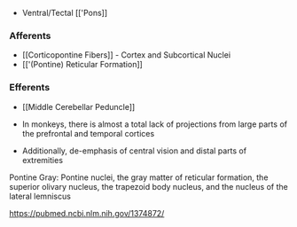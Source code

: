 - Ventral/Tectal [['Pons]]
### Afferents
- [[Corticopontine Fibers]] - Cortex and Subcortical Nuclei
- [['(Pontine) Reticular Formation]]
### Efferents
- [[Middle Cerebellar Peduncle]]

- In monkeys, there is almost a total lack of projections from large parts of the prefrontal and temporal cortices
- Additionally, de-emphasis of central vision and distal parts of extremities


Pontine Gray: Pontine nuclei, the gray matter of reticular formation, the superior olivary nucleus, the trapezoid body nucleus, and the nucleus of the lateral lemniscus

https://pubmed.ncbi.nlm.nih.gov/1374872/